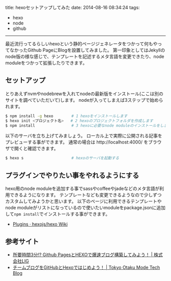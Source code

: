 title: hexoセットアップしてみた
date: 2014-08-16 08:34:24
tags:
- hexo
- node
- github
---
最近流行ってるらしいhexoという静的ページジェネレータをつかって何もやってなかったGithub PageにBlogを設置してみました。
第一印象としてはJekyllのnode版の様な感じで、テンプレートを記述するメタ言語を変更できたり、node moduleをつかって拡張したりできます。


## セットアップ
とりあえずnvmやnodebrewを入れてnodeの最新版をインストール(ここは別のサイトを調べていただいて)します。
nodeが入ってしまえば3ステップで始められます。

```bash
$ npm install -g hexo        # 1 hexoをインストールします
$ hexo init <プロジェクト名>   # 2 hexoのプロジェクトフォルダを作成します
$ npm install                # 3 hexoに必要なnode moduleのインストールをします
```

以下のサーバを立ち上げてみましょう。
ローカル上で実際に公開される記事をプレビューする事ができます。
通常の場合は http://localhost:4000/ をブラウザで開くと確認できます。

```bash
$ hexo s                     # hexoのサーバを起動する
```


## プラグインでやりたい事をやれるようにする
hexo用のnode moduleを追加する事でsassやcoffeeやjadeなどのメタ言語が利用できるようになります。
テンプレートなども変更できるようなので少しずつカスタムしてみようかと思います。
以下のページに利用できるテンプレートやnode moduleがリストになっているので使いたいmoduleをpackage.jsonに追加して```npm install```でインストールする事ができます。

- [Plugins · hexojs/hexo Wiki](https://github.com/hexojs/hexo/wiki/Plugins)

## 参考サイト
- [所要時間3分!? Github PagesとHEXOで爆速ブログ構築してみよう！ | 株式会社LIG](http://liginc.co.jp/web/programming/server/104594)
- [チームブログをGitHubとHexoではじめよう！ | Tokyo Otaku Mode Tech Blog](http://blog.otakumode.com/2014/08/08/Blogging-with-hexoio/)